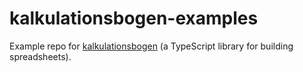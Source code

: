 # kalkulationsbogen-examples

Example repo for [kalkulationsbogen](https://github.com/fwilhe2/kalkulationsbogen) (a TypeScript library for building spreadsheets).
